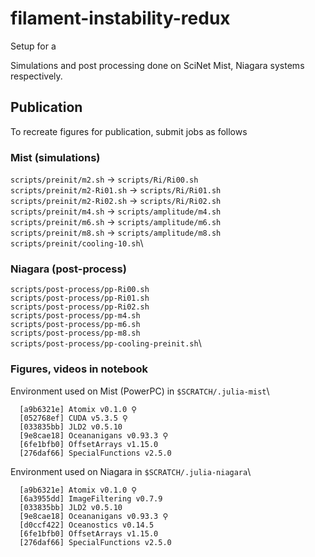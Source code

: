 # filament-instability-redux
Setup for a

Simulations and post processing done on SciNet Mist, Niagara systems respectively.

## Publication
To recreate figures for publication, submit jobs as follows

### Mist (simulations)
`scripts/preinit/m2.sh` -> `scripts/Ri/Ri00.sh`\
`scripts/preinit/m2-Ri01.sh` -> `scripts/Ri/Ri01.sh`\
`scripts/preinit/m2-Ri02.sh` -> `scripts/Ri/Ri02.sh`\
`scripts/preinit/m4.sh` -> `scripts/amplitude/m4.sh`\
`scripts/preinit/m6.sh` -> `scripts/amplitude/m6.sh`\
`scripts/preinit/m8.sh` -> `scripts/amplitude/m8.sh`\
`scripts/preinit/cooling-10.sh`\

### Niagara (post-process)
`scripts/post-process/pp-Ri00.sh`\
`scripts/post-process/pp-Ri01.sh`\
`scripts/post-process/pp-Ri02.sh`\
`scripts/post-process/pp-m4.sh`\
`scripts/post-process/pp-m6.sh`\
`scripts/post-process/pp-m8.sh`\
`scripts/post-process/pp-cooling-preinit.sh`\

### Figures, videos in notebook

Environment used on Mist (PowerPC) in `$SCRATCH/.julia-mist`\
```
  [a9b6321e] Atomix v0.1.0 ⚲
  [052768ef] CUDA v5.3.5 ⚲
  [033835bb] JLD2 v0.5.10
  [9e8cae18] Oceananigans v0.93.3 ⚲
  [6fe1bfb0] OffsetArrays v1.15.0
  [276daf66] SpecialFunctions v2.5.0
```

Environment used on Niagara in `$SCRATCH/.julia-niagara`\
```
  [a9b6321e] Atomix v0.1.0 ⚲
  [6a3955dd] ImageFiltering v0.7.9
  [033835bb] JLD2 v0.5.10
  [9e8cae18] Oceananigans v0.93.3 ⚲
  [d0ccf422] Oceanostics v0.14.5
  [6fe1bfb0] OffsetArrays v1.15.0
  [276daf66] SpecialFunctions v2.5.0
```

